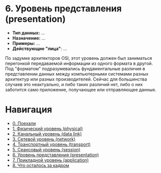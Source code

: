 # 6. Уровень представления (presentation)

*   **Тип данных:** ...
*   **Назначение:** ...
*   **Примеры:** ...
*   **Действующие "лица"**: ...

По задумке архитекторов OSI, этот уровень должен был заниматься перегонкой передаваемой информации из одного формата в другой. Под "форматом" подразумевались фундаментальные различия в представлении данных между компьютерными системами разных архитектур или разных производителей. Сейчас для большинства случаев это неактуально, и либо таких различий нет, либо о них заботится само приложение, получающее или отправляющее данные. 


# Навигация

- [0. Поехали](0_start.md)
- [1. Физический уровень (physical)](1_physical.md)
- [2. Канальный уровень (data link)](2_data_link.md)
- [3. Сетевой уровень (network)](3_network.md)
- [4. Транспортный уровень (transport)](4_transport.md)
- [5. Сеансовый уровень (session)](5_session.md)
- [6. Уровень представления (presentation)](6_presentation.md)
- [7. Прикладной уровень (application)](7_application.md)
- [8. Что осталось за кадром](8_end.md)
